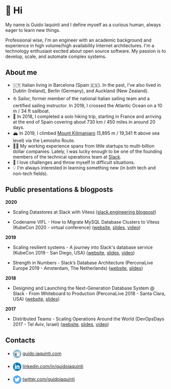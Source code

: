 # 👋 Hi

My name is Guido Iaquinti and I define myself as a curious human, always eager to learn new things.

Professional wise, I'm an engineer with an academic background and experience in high volume/high availability Internet architectures. I'm a technology enthusiast excited about open source software. My passion is to develop, scale, and automate complex systems.

## About me

* 🇮🇹 Italian living in Barcelona (Spain 🇪🇸). In the past, I've also lived in Dublin (Ireland), Berlin (Germany), and Auckland (New Zealand).
* ⛵ Sailor, former member of the national Italian sailing team and a certified sailing instructor. In 2018, I crossed the Atlantic Ocean on a 10 m / 34 ft sailboat.
* 🥾 In 2018, I completed a solo hiking trip, starting in France and arriving at the end of Spain covering about 730 km / 450 miles in around 20 days.
* 🏔️ In 2019, I climbed [Mount Kilimanjaro](https://wikipedia.org/wiki/Mount_Kilimanjaro) (5,895 m / 19,341 ft above sea level) via the Lemosho Route.
* 👨‍💻 My working experience spans from little startups to multi-billion dollar companies. Lately, I was lucky enough to be one of the founding members of the technical operations team at [Slack](https://slack.com).
* 💪 I love challenges and throw myself in difficult situations.
* 💡 I'm always interested in learning something new (in both tech and non-tech fields).


## Public presentations & blogposts

**2020**

- Scaling Datastores at Slack with Vitess ([slack.engineering blogpost](https://slack.engineering/scaling-datastores-at-slack-with-vitess/))

- Codename VIFL - How to Migrate MySQL Database Clusters to Vitess (KubeCon 2020 - virtual conference) ([website](https://kccncna20.sched.com/event/ekF5/codename-vifl-how-to-migrate-mysql-database-clusters-to-vitess-guido-iaquinti-rafael-chacon-slack), [slides](./presentations/2020%20-%20Codename%20VIFL%20-%20How%20to%20Migrate%20MySQL%20Database%20Clusters%20to%20Vitess%20(KubeCon%202020%20-%20virtual%20conference).pdf), [video](https://www.youtube.com/watch?v=k51L0xdClGQ))

**2019**

- Scaling resilient systems - A journey into Slack's database service (KubeCon 2019 - San Diego, USA) ([website](https://kccncna19.sched.com/event/18bd1c30a4417bfc42b334f831f41268), [slides](./presentations/2019%20-%20Scaling%20resilient%20systems%20-%20A%20journey%20into%20Slack's%20database%20service%20(KubeCon%202019%20-%20San%20Diego%2C%20USA).pdf), [video](https://www.youtube.com/watch?v=aTItjMJE17c))

- Strength in Numbers - Slack’s Database Architecture (PerconaLive Europe 2019 - Amsterdam, The Netherlands) ([website](https://www.cvent.com/events/percona-live-open-source-database-conference-europe-2019/event-summary-6321c2468b1b43328f97212f3e53f4de.aspx), [slides](./presentations/2019%20-%20Strength%20in%20Numbers%20-%20Slack%E2%80%99s%20Database%20Architecture%20(PerconaLive%20Europe%202019%20-%20Amsterdam%2C%20The%20Netherlands).pdf))

**2018**

- Designing and Launching the Next-Generation Database System @ Slack - From Whiteboard to Production (PerconaLive 2018 - Santa Clara, USA) ([website](https://www.percona.com/live/18/sessions/designing-and-launching-the-next-generation-database-system-slack-from-whiteboard-to-production), [slides](./presentations/2018%20-%20Designing%20and%20Launching%20the%20Next-Generation%20Database%20System%20%40%20Slack%20-%20From%20Whiteboard%20to%20Production%20(PerconaLive%202018%20-%20Santa%20Clara%2C%20USA).pdf))

**2017**

- Distributed Teams - Scaling Operations Around the World (DevOpsDays 2017 - Tel Aviv, Israel) ([website](https://devopsdays.org/events/2017-tel-aviv/program/guido-laquinti/), [slides](./presentations/2017%20-%20Distributed%20Teams%20-%20Scaling%20Operations%20Around%20the%20World%20(DevOpsDays%202017%20-%20Tel%20Aviv%2C%20Israel).pdf), [video](https://www.youtube.com/watch?v=WjfXRaW2P80))


## Contacts

* <img style="border-radius:50%" align="center" width="26" height="26" src="https://github.com/guidoiaquinti/guidoiaquinti/blob/master/icons/website.png?raw=true"> [guido.iaquinti.com](https://guido.iaquinti.com)

* <img style="border-radius:50%" align="center" width="26" height="26" src="https://github.com/guidoiaquinti/guidoiaquinti/blob/master/icons/linkedin.png?raw=true"> [linkedin.com/in/guidoiaquinti](https://www.linkedin.com/in/guidoiaquinti)

* <img style="border-radius:50%" align="center" width="26" height="26" src="https://github.com/guidoiaquinti/guidoiaquinti/blob/master/icons/twitter.png?raw=true"> [twitter.com/guidoiaquinti](https://www.twitter.com/guidoiaquinti)
